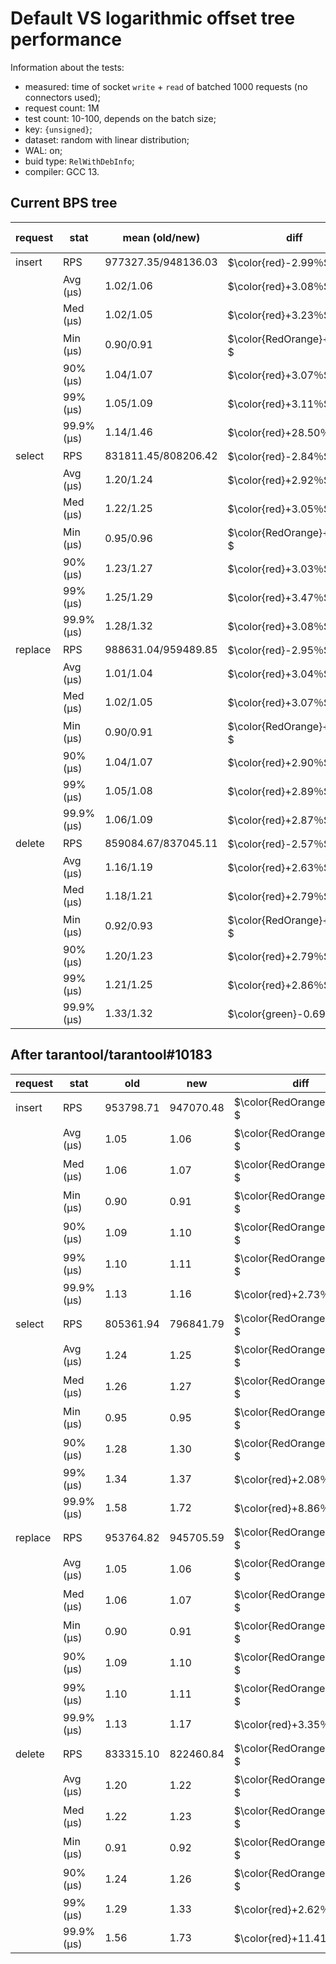 # Default VS logarithmic offset tree performance

Information about the tests:
- measured: time of socket `write` + `read` of batched 1000 requests (no connectors used);
- request count: 1M
- test count: 10-100, depends on the batch size;
- key: `{unsigned}`;
- dataset: random with linear distribution;
- WAL: on;
- buid type: `RelWithDebInfo`;
- compiler: GCC 13.


## Current BPS tree

| request | stat       | mean (old/new)      | diff                      | mean disp% | mean stdev% |
| ------- | ---------- | ------------------- | ------------------------- | ---------- | ----------- |
| insert  | RPS        | 977327.35/948136.03 | $\color{red}-2.99％$       | 11.85      | 3.54        |
|         | Avg (μs)   | 1.02/1.06           | $\color{red}+3.08％$       | 2.59       | 3.89        |
|         | Med (μs)   | 1.02/1.05           | $\color{red}+3.23％$       | 2.30       | 0.73        |
|         | Min (μs)   | 0.90/0.91           | $\color{RedOrange}+1.33％$ | 2.64       | 1.10        |
|         | 90% (μs)   | 1.04/1.07           | $\color{red}+3.07％$       | 1.50       | 0.64        |
|         | 99% (μs)   | 1.05/1.09           | $\color{red}+3.11％$       | 2.08       | 1.55        |
|         | 99.9% (μs) | 1.14/1.46           | $\color{red}+28.50％$      | 17.69      | 112.30      |
| select  | RPS        | 831811.45/808206.42 | $\color{red}-2.84％$       | 0.99       | 0.43        |
|         | Avg (μs)   | 1.20/1.24           | $\color{red}+2.92％$       | 0.80       | 0.43        |
|         | Med (μs)   | 1.22/1.25           | $\color{red}+3.05％$       | 0.83       | 0.43        |
|         | Min (μs)   | 0.95/0.96           | $\color{RedOrange}+1.79％$ | 1.73       | 0.68        |
|         | 90% (μs)   | 1.23/1.27           | $\color{red}+3.03％$       | 0.83       | 0.44        |
|         | 99% (μs)   | 1.25/1.29           | $\color{red}+3.47％$       | 0.85       | 0.47        |
|         | 99.9% (μs) | 1.28/1.32           | $\color{red}+3.08％$       | 2.28       | 2.78        |
| replace | RPS        | 988631.04/959489.85 | $\color{red}-2.95％$       | 1.20       | 0.61        |
|         | Avg (μs)   | 1.01/1.04           | $\color{red}+3.04％$       | 1.46       | 0.61        |
|         | Med (μs)   | 1.02/1.05           | $\color{red}+3.07％$       | 1.44       | 0.60        |
|         | Min (μs)   | 0.90/0.91           | $\color{RedOrange}+1.68％$ | 2.97       | 1.02        |
|         | 90% (μs)   | 1.04/1.07           | $\color{red}+2.90％$       | 1.69       | 0.65        |
|         | 99% (μs)   | 1.05/1.08           | $\color{red}+2.89％$       | 1.73       | 0.68        |
|         | 99.9% (μs) | 1.06/1.09           | $\color{red}+2.87％$       | 1.88       | 0.79        |
| delete  | RPS        | 859084.67/837045.11 | $\color{red}-2.57％$       | 3.20       | 0.54        |
|         | Avg (μs)   | 1.16/1.19           | $\color{red}+2.63％$       | 0.76       | 0.55        |
|         | Med (μs)   | 1.18/1.21           | $\color{red}+2.79％$       | 0.77       | 0.44        |
|         | Min (μs)   | 0.92/0.93           | $\color{RedOrange}+1.59％$ | 1.50       | 0.74        |
|         | 90% (μs)   | 1.20/1.23           | $\color{red}+2.79％$       | 0.78       | 0.44        |
|         | 99% (μs)   | 1.21/1.25           | $\color{red}+2.86％$       | 1.04       | 2.19        |
|         | 99.9% (μs) | 1.33/1.32           | $\color{green}-0.69％$     | 5.78       | 29.48       |

## After tarantool/tarantool#10183

| request | stat       | old       | new       | diff                      | stdev |
| ------- | ---------- | --------- | --------- | ------------------------- | ----- |
| insert  | RPS        | 953798.71 | 947070.48 | $\color{RedOrange}-0.71％$ | 0.58% |
|         | Avg (μs)   | 1.05      | 1.06      | $\color{RedOrange}+0.72％$ | 0.58% |
|         | Med (μs)   | 1.06      | 1.07      | $\color{RedOrange}+0.93％$ | 0.61% |
|         | Min (μs)   | 0.90      | 0.91      | $\color{RedOrange}+0.90％$ | 0.97% |
|         | 90% (μs)   | 1.09      | 1.10      | $\color{RedOrange}+0.86％$ | 0.57% |
|         | 99% (μs)   | 1.10      | 1.11      | $\color{RedOrange}+0.83％$ | 0.56% |
|         | 99.9% (μs) | 1.13      | 1.16      | $\color{red}+2.73％$       | 4.63% |
| select  | RPS        | 805361.94 | 796841.79 | $\color{RedOrange}-1.06％$ | 0.26% |
|         | Avg (μs)   | 1.24      | 1.25      | $\color{RedOrange}+1.07％$ | 0.26% |
|         | Med (μs)   | 1.26      | 1.27      | $\color{RedOrange}+0.96％$ | 0.25% |
|         | Min (μs)   | 0.95      | 0.95      | $\color{RedOrange}+0.41％$ | 0.54% |
|         | 90% (μs)   | 1.28      | 1.30      | $\color{RedOrange}+1.10％$ | 0.29% |
|         | 99% (μs)   | 1.34      | 1.37      | $\color{red}+2.08％$       | 1.15% |
|         | 99.9% (μs) | 1.58      | 1.72      | $\color{red}+8.86％$       | 8.82% |
| replace | RPS        | 953764.82 | 945705.59 | $\color{RedOrange}-0.84％$ | 0.80% |
|         | Avg (μs)   | 1.05      | 1.06      | $\color{RedOrange}+0.87％$ | 0.84% |
|         | Med (μs)   | 1.06      | 1.07      | $\color{RedOrange}+0.93％$ | 0.62% |
|         | Min (μs)   | 0.90      | 0.91      | $\color{RedOrange}+0.86％$ | 1.06% |
|         | 90% (μs)   | 1.09      | 1.10      | $\color{RedOrange}+0.80％$ | 0.55% |
|         | 99% (μs)   | 1.10      | 1.11      | $\color{RedOrange}+0.79％$ | 0.54% |
|         | 99.9% (μs) | 1.13      | 1.17      | $\color{red}+3.35％$       | 4.68% |
| delete  | RPS        | 833315.10 | 822460.84 | $\color{RedOrange}-1.30％$ | 0.25% |
|         | Avg (μs)   | 1.20      | 1.22      | $\color{RedOrange}+1.31％$ | 0.25% |
|         | Med (μs)   | 1.22      | 1.23      | $\color{RedOrange}+1.21％$ | 0.24% |
|         | Min (μs)   | 0.91      | 0.92      | $\color{RedOrange}+0.78％$ | 0.56% |
|         | 90% (μs)   | 1.24      | 1.26      | $\color{RedOrange}+1.37％$ | 0.27% |
|         | 99% (μs)   | 1.29      | 1.33      | $\color{red}+2.62％$       | 1.11% |
|         | 99.9% (μs) | 1.56      | 1.73      | $\color{red}+11.41％$      | 9.18% |

